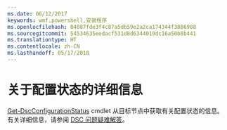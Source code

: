 ```yaml
---
ms.date: 06/12/2017
keywords: wmf,powershell,安装程序
ms.openlocfilehash: 04087fde3f4c87a5db59e2a2ca174344f3886988
ms.sourcegitcommit: 54534635eedacf531d8d6344019dc16a50b8b441
ms.translationtype: HT
ms.contentlocale: zh-CN
ms.lasthandoff: 05/17/2018
---
```

# <a name="details-about-configuration-status"></a>关于配置状态的详细信息

[Get-DscConfigurationStatus](https://technet.microsoft.com/library/mt517868.aspx) cmdlet 从目标节点中获取有关配置状态的信息。
有关详细信息，请参阅 [DSC 问题疑难解答](https://msdn.microsoft.com/powershell/dsc/troubleshooting)。
